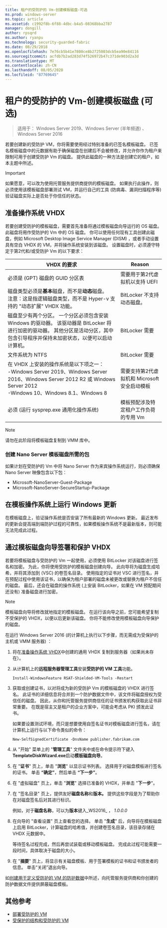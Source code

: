```yaml
---
title: 租户的受防护的 Vm-创建模板磁盘-可选
ms.prod: windows-server
ms.topic: article
ms.assetid: c1992f8b-6f88-4dbc-b4a5-08368bba2787
manager: dongill
author: rpsqrd
ms.author: ryanpu
ms.technology: security-guarded-fabric
ms.date: 08/29/2018
ms.openlocfilehash: 7e76cb5b41e7800ce8b2725003dcb5ea90e84116
ms.sourcegitcommit: acfdb7b2ad283d74f526972b47c371de903d2a3d
ms.translationtype: MT
ms.contentlocale: zh-CN
ms.lasthandoff: 08/05/2020
ms.locfileid: "87769645"
---
```

# <a name="shielded-vms-for-tenants---creating-a-template-disk-optional"></a>租户的受防护的 Vm-创建模板磁盘 (可选) 

>适用于： Windows Server 2019、Windows Server (半年频道) 、Windows Server 2016

若要创建新的受防护 VM，你将需要使用经过特别准备的已签名模板磁盘。 已签名模板磁盘中的元数据有助于确保磁盘在创建后不会被修改，并允许你作为租户来限制可用于创建受防护 Vm 的磁盘。 提供此磁盘的一种方法是创建它的租户，如本主题中所述。

> [!IMPORTANT]
> 如果愿意，可以改为使用托管服务提供商提供的模板磁盘。 如果执行此操作，则必须使用该模板磁盘部署测试 VM，并运行自己的工具 (防病毒、漏洞扫描程序等) 验证磁盘实际上是否处于你信任的状态。

## <a name="prepare-an-operating-system-vhdx"></a>准备操作系统 VHDX

若要创建受防护的模板磁盘，需要首先准备将通过模板磁盘向导运行的 OS 磁盘。 此磁盘将用作受防护的 Vm 中的 OS 磁盘。 你可以使用任何现有工具创建此磁盘，例如 Microsoft Desktop Image Service Manager (DISM) ，或者手动设置具有空白 VHDX 的 VM，并将操作系统安装到该磁盘。 设置磁盘时，必须遵守特定于第2代和/或受防护 Vm 的以下要求：

| VHDX 的要求 | Reason |
|-----------|----|
|必须是 (GPT) 磁盘的 GUID 分区表 | 需要用于第2代虚拟机以支持 UEFI|
|磁盘类型必须是**基本**磁盘，而不是**动态**磁盘。 <br>注意：这是指逻辑磁盘类型，而不是 Hyper-v 支持的 "动态扩展" VHDX 功能。 | BitLocker 不支持动态磁盘。|
|磁盘至少有两个分区。 一个分区必须包含安装 Windows 的驱动器。 该驱动器是 BitLocker 将进行加密的驱动器。 其他分区是活动分区，其中包含引导程序并保持未加密状态，以便可以启动计算机。|BitLocker 需要|
|文件系统为 NTFS | BitLocker 需要|
|在 VHDX 上安装的操作系统是以下项之一：<br>-Windows Server 2019、Windows Server 2016、Windows Server 2012 R2 或 Windows Server 2012 <br>-Windows 10、Windows 8.1、Windows 8| 需要支持第2代虚拟机和 Microsoft 安全启动模板|
|必须 (运行 sysprep.exe 通用化操作系统)  | 模板预配涉及特定租户工作负荷的专用 Vm|

> [!NOTE]
> 请勿在此阶段将模板磁盘复制到 VMM 库中。

### <a name="required-packages-to-create-a-nano-server-template-disk"></a>创建 Nano Server 模板磁盘所需的包

如果计划在受防护的 Vm 中将 Nano Server 作为来宾操作系统运行，则必须确保 Nano Server 映像包含以下包：

- Microsoft-NanoServer-Guest-Package
- Microsoft-NanoServer-SecureStartup-Package

## <a name="run-windows-update-on-the-template-operating-system"></a>在模板操作系统上运行 Windows 更新

在模板磁盘上，验证操作系统是否安装了所有最新的 Windows 更新。 最近发布的更新会提高端到端防护过程的可靠性，如果模板操作系统不是最新版本，则可能无法完成此过程。

## <a name="sign-and-protect-the-vhdx-with-the-template-disk-wizard"></a>通过模板磁盘向导签署和保护 VHDX

若要将模板磁盘与受防护的 Vm 一起使用，必须使用 BitLocker 对该磁盘进行签名和加密。 为此，你将使用受防护的模板磁盘创建向导。 此向导将为磁盘生成哈希，并将其添加到 (VSC) 的卷签名目录。 使用指定的证书对 VSC 进行签名，并在预配过程中使用该证书，以确保为租户部署的磁盘未被更改或替换为租户不信任的磁盘。 最后，还会在磁盘的操作系统 (上安装 BitLocker，如果在 VM 预配期间还没有) 准备磁盘进行加密。

> [!NOTE]
> 模板磁盘向导将修改就地指定的模板磁盘。 在运行该向导之前，您可能希望复制不受保护的 VHDX，以便以后更新该磁盘。 你将不能修改使用模板磁盘向导保护的磁盘。

在运行 Windows Server 2016 (的计算机上执行以下步骤，而无需成为受保护的主机或 VMM 服务器) ：

1. 将在[准备操作系统 VHDX](#prepare-an-operating-system-vhdx)中创建的通用 VHDX 复制到服务器（如果尚未存在）。

2. 从计算机上的**远程服务器管理工具**安装**受防护的 VM 工具**功能。

    ```
    Install-WindowsFeature RSAT-Shielded-VM-Tools -Restart
    ```

3. 获取或创建证书，以对将成为新的受防护 Vm 的模板磁盘的 VHDX 进行签名。 此证书的详细信息将合并到一个防护数据文件中，该文件将磁盘授权为受信任的磁盘。 因此，从你和托管服务提供商信任的证书颁发机构获取此证书非常重要。 在既是宿主又是租户的企业方案中，可能会考虑从 PKI 颁发此证书。

    如果要设置测试环境，而只是想要使用自签名证书对模板磁盘进行签名，请在计算机上运行与以下命令类似的命令：

    ```
    New-SelfSignedCertificate -DnsName publisher.fabrikam.com
    ```

4. 从 "开始" 菜单上的 "**管理工具**" 文件夹中或在命令提示符下键入**TemplateDiskWizard.exe**启动**模板磁盘向导**。

5. 在 "**证书**" 页上，单击 "**浏览**" 以显示证书列表。 选择用于对磁盘模板进行签名的证书。 单击 **“确定”**，然后单击 **“下一步”**。

6. 在 "虚拟磁盘" 页上，单击 "**浏览**" 选择已准备的 VHDX，并单击 "**下一步**"。

7. 在 "签名目录" 页上，提供友好**磁盘名称**和**版本。** 提供这些字段是为了帮助你在对磁盘签名后对其进行标识。

    例如，对于**磁盘名称**，可以为**版本**键入_WS2016_ ， _1.0.0.0_

8. 在向导的 "查看设置" 页上查看您的选择。 单击 "**生成**" 后，向导将在模板磁盘上启用 BitLocker，计算磁盘的哈希值，并创建卷签名目录，该目录存储在 VHDX 元数据中。

    等待签名过程完成，然后再尝试装载或移动模板磁盘。 完成此过程可能需要一段时间，具体取决于磁盘的大小。

9. 在 "**摘要**" 页上，将显示有关磁盘模板、用于签署模板的证书和证书颁发者的信息。 单击“关闭”退出向导。


如[创建用于定义受防护的 VM 的防护数据](guarded-fabric-tenant-creates-shielding-data.md)中所述，向托管服务提供商和你创建的防护数据文件提供屏蔽磁盘模板。

## <a name="additional-references"></a>其他参考

- [部署受防护的 VM](guarded-fabric-configuration-scenarios-for-shielded-vms-overview.md)
- [受保护的结构和受防护的 VM](guarded-fabric-and-shielded-vms-top-node.md)

